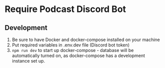 # Require Podcast Discord Bot

## Development

1. Be sure to have Docker and docker-compose installed on your machine
2. Put required variables in .env.dev file (Discord bot token)
3. `npm run dev` to start up docker-compose - database will be automatically turned on, as docker-compose has a development instance set up.
